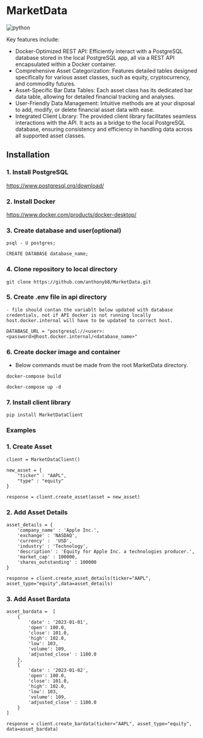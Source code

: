 # MarketData

![python](https://img.shields.io/badge/python-3.8+-blue.svg)

Key features include:
- Docker-Optimized REST API: Efficiently interact with a PostgreSQL database stored in the local PostgreSQL app, all via a REST API encapsulated within a Docker container.
- Comprehensive Asset Categorization: Features detailed tables designed specifically for various asset classes, such as equity, cryptocurrency, and commodity futures.
- Asset-Specific Bar Data Tables: Each asset class has its dedicated bar data table, allowing for detailed financial tracking and analyses.
- User-Friendly Data Management: Intuitive methods are at your disposal to add, modify, or delete financial asset data with ease.
- Integrated Client Library: The provided client library facilitates seamless interactions with the API. It acts as a bridge to the local PostgreSQL database, ensuring consistency and efficiency in handling data across all supported asset classes.

## Installation

### 1. Install PostgreSQL

https://www.postgresql.org/download/

### 2. Install Docker

https://www.docker.com/products/docker-desktop/

### 3. Create database and user(optional)
```
psql - U postgres;

```
```
CREATE DATABASE database_name;

```
### 4. Clone repository to local directory
```
git clone https://github.com/anthonyb8/MarketData.git

```
### 5. Create .env file in api directory
    - file should contan the variablt below updated with database credentials, not if API docker is not running locally host.docker.internal will have to be updated to correct host.
```
DATABASE_URL = "postgresql://<user>:<password>@host.docker.internal/<database_name>"
```
### 6. Create docker image and container
- Below commands must be made from the root MarketData directory.
```
docker-compose build
```
```
docker-compose up -d
```

### 7. Install client library
```
pip install MarketDataClient

```

### Examples

### 1. Create Asset
```
client = MarketDataClient()

new_asset = {
    "ticker" : "AAPL", 
    "type" : "equity"
}

response = client.create_asset(asset = new_asset)

```

### 2. Add Asset Details
```
asset_details = {
    'company_name' : 'Apple Inc.',
    'exchange' : 'NASDAQ',
    'currency' :  'USD',
    'industry' : 'Technology',
    'description' : 'Equity for Apple Inc. a technologies producer.',
    'market_cap' : 100000,
    'shares_outstanding' : 100000
}

response = client.create_asset_details(ticker="AAPL", asset_type="equity",data=asset_details)

```
### 3. Add Asset Bardata
```
asset_bardata =  [
    {
        'date' : '2023-01-01',
        'open': 100.0,
        'close': 101.0,
        'high': 102.0,
        'low': 103,
        'volume': 109,
        'adjusted_close' : 1100.0
    }, 
    {
        'date' : '2023-01-02',
        'open': 100.0,
        'close': 101.0,
        'high': 102.0,
        'low': 103,
        'volume': 109,
        'adjusted_close' : 1100.0
    }
]

response = client.create_bardata(ticker="AAPL", asset_type="equity", data=asset_bardata)

```